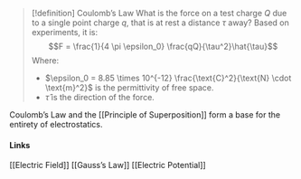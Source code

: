 >[!definition] Coulomb’s Law
>What is the force on a test charge $Q$ due to a single point charge $q$, that is at rest a distance $\tau$ away? Based on experiments, it is: $$F = \frac{1}{4 \pi \epsilon_0} \frac{qQ}{\tau^2}\hat{\tau}$$Where:
>- $\epsilon_0 = 8.85 \times 10^{-12} \frac{\text{C}^2}{\text{N} \cdot \text{m}^2}$ is the permittivity of free space.
>- $\hat{\tau}$ is the direction of the force.

Coulomb’s Law and the [[Principle of Superposition]] form a base for the entirety of electrostatics.

#### Links
[[Electric Field]]
[[Gauss’s Law]]
[[Electric Potential]]